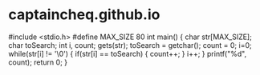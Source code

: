 # captaincheq.github.io
#include <stdio.h>
#define MAX_SIZE 80
int main()
{
    char str[MAX_SIZE];
    char toSearch;
    int i, count;
    gets(str);
    toSearch = getchar();
    count = 0;
    i=0;
    while(str[i] != '\0')
    {
        if(str[i] == toSearch)
        {
            count++;
        }
        i++;
    }
    printf("%d", count);
    return 0;
}
